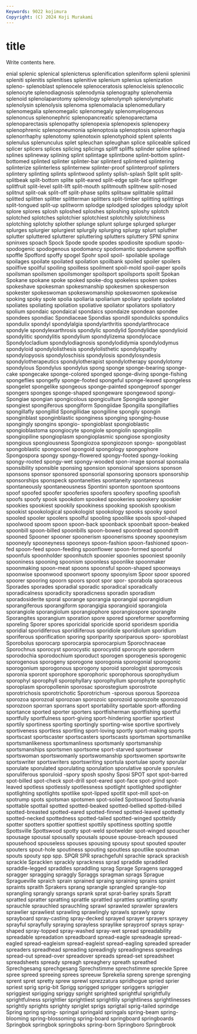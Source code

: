 ```yaml
---
Keywords: 9022 kojimura
Copyright: (C) 2024 Koji Murakami
---
```


# title

Write contents here.



enial splenic splenical splenicterus splenification spleniform splenii
spleninii spleniti splenitis splenitises splenitive splenium splenius splenization spleno- splenoblast
splenocele splenoceratosis splenocleisis splenocolic splenocyte splenodiagnosis splenodynia splenography splenohemia splenoid
splenolaparotomy splenology splenolymph splenolymphatic splenolysin splenolysis splenoma splenomalacia splenomedullary splenomegalia
splenomegalic splenomegaly splenomyelogenous splenoncus splenonephric splenopancreatic splenoparectama splenoparectasis splenopathy splenopexia
splenopexis splenopexy splenophrenic splenopneumonia splenoptosia splenoptosis splenorrhagia splenorrhaphy splenotomy splenotoxin
splenotyphoid splent splents splenulus splenunculus splet spleuchan spleughan splice spliceable
spliced splicer splicers splices splicing splicings spliff spliffs splinder spline
splined splines splineway splining splint splintage splintbone splint-bottom splint-bottomed splinted
splinter splinter-bar splinterd splintered splintering splinterize splinterless splinternew splinter-proof splinterproof
splinters splintery splinting splints splintwood splinty splish-splash Split split split-
splitbeak split-bottom splite split-eared split-edge split-face splitfinger splitfruit split-level split-lift
split-mouth splitmouth splitnew split-nosed splitnut split-oak split-off split-phase splits splitsaw
splittable splittail splitted splitten splitter splitterman splitters split-timber splitting splittings
split-tongued split-up splitworm splodge splodged splodges splodgy sploit splore splores
splosh sploshed sploshes sploshing sploshy splotch splotched splotches splotchier splotchiest
splotchily splotchiness splotching splotchy splother splunge splunt splurge splurged splurger
splurges splurgier splurgiest splurgily splurging splurgy splurt spluther splutter spluttered
splutterer spluttering splutters spluttery SPNI spninx spninxes spoach Spock Spode
spode spodes spodiosite spodium spodo- spodogenic spodogenous spodomancy spodomantic spodumene
spoffish spoffle Spofford spoffy spogel Spohr spoil spoil- spoilable spoilage
spoilages spoilate spoilated spoilation spoilbank spoiled spoiler spoilers spoilfive spoilful
spoiling spoilless spoilment spoil-mold spoil-paper spoils spoilsman spoilsmen spoilsmonger spoilsport
spoilsports spoilt Spokan Spokane spokane spoke spoked spoke-dog spokeless spoken
spokes spokeshave spokesman spokesmanship spokesmen spokesperson spokester spokeswoman spokeswomanship spokeswomen
spokewise spoking spoky spole spolia spoliaria spoliarium spoliary spoliate spoliated
spoliates spoliating spoliation spoliative spoliator spoliators spoliatory spolium spondaic spondaical
spondaics spondaize spondean spondee spondees spondiac Spondiaceae Spondias spondil spondulicks
spondulics spondulix spondyl spondylalgia spondylarthritis spondylarthrocace spondyle spondylexarthrosis spondylic spondylid
Spondylidae spondylioid spondylitic spondylitis spondylium spondylizema spondylocace Spondylocladium spondylodiagnosis spondylodidymia
spondylodymus spondyloid spondylolisthesis spondylolisthetic spondylopathy spondylopyosis spondyloschisis spondylosis spondylosyndesis spondylotherapeutics
spondylotherapist spondylotherapy spondylotomy spondylous Spondylus spondylus spong sponge sponge-bearing sponge-cake
spongecake sponge-colored sponged sponge-diving sponge-fishing spongeflies spongefly sponge-footed spongeful sponge-leaved
spongeless spongelet spongelike spongeous sponge-painted spongeproof sponger spongers sponges sponge-shaped
spongeware spongewood spongi- Spongiae spongian spongicolous spongiculture Spongida spongier spongiest
spongiferous spongiform Spongiidae Spongilla spongillaflies spongillafly spongillid Spongillidae spongilline spongily
spongin sponginblast sponginblastic sponginess sponging sponging-house spongingly spongins spongio- spongioblast
spongioblastic spongioblastoma spongiocyte spongiole spongiolin spongiopilin spongiopiline spongioplasm spongioplasmic spongiose
spongiosity spongious spongiousness Spongiozoa spongiozoon spongo- spongoblast spongoblastic spongocoel spongoid
spongology spongophore Spongospora spongy spongy-flowered spongy-footed spongy-looking spongy-rooted spongy-wet spongy-wooded
spon-image sponsal sponsalia sponsibility sponsible sponsing sponsion sponsional sponsions sponson
sponsons sponsor sponsored sponsorial sponsoring sponsors sponsorship sponsorships sponspeck spontaneities
spontaneity spontaneous spontaneously spontaneousness Spontini sponton spontoon spontoons spoof spoofed
spoofer spooferies spoofers spoofery spoofing spoofish spoofs spoofy spook spookdom
spooked spookeries spookery spookier spookies spookiest spookily spookiness spooking spookish
spookism spookist spookological spookologist spookology spooks spooky spool spooled spooler
spoolers spoolful spooling spoollike spools spool-shaped spoolwood spoom spoon spoon-back
spoonback spoonbait spoon-beaked spoonbill spoon-billed spoonbills spoon-bowed spoonbread spoondrift spooned
Spooner spooner spoonerism spoonerisms spooney spooneyism spooneyly spooneyness spooneys spoon-fashion
spoon-fashioned spoon-fed spoon-feed spoon-feeding spoonflower spoon-formed spoonful spoonfuls spoonholder spoonhutch
spoonier spoonies spooniest spoonily spooniness spooning spoonism spoonless spoonlike spoonmaker
spoonmaking spoon-meat spoons spoonsful spoon-shaped spoonways spoonwise spoonwood spoonwort spoony
spoonyism Spoor spoor spoored spoorer spooring spoorn spoors spoot spor
spor- sporabola sporaceous Sporades sporades sporadial sporadic sporadical sporadically sporadicalness
sporadicity sporadicness sporadin sporadism sporadosiderite sporal sporange sporangia sporangial sporangidium
sporangiferous sporangiform sporangigia sporangioid sporangiola sporangiole sporangiolum sporangiophore sporangiospore sporangite
Sporangites sporangium sporation spore spored sporeformer sporeforming sporeling Sporer spores
sporicidal sporicide sporid sporidesm sporidia sporidial sporidiferous sporidiiferous sporidiole sporidiolum
sporidium sporiferous sporification sporing sporiparity sporiparous sporo- sporoblast Sporobolus sporocarp
sporocarpia sporocarpium Sporochnaceae Sporochnus sporocyst sporocystic sporocystid sporocyte sporoderm sporodochia
sporodochium sporoduct sporogen sporogenesis sporogenic sporogenous sporogeny sporogone sporogonia sporogonial
sporogonic sporogonium sporogonous sporogony sporoid sporologist sporomycosis sporonia sporont sporophore
sporophoric sporophorous sporophydium sporophyl sporophyll sporophyllary sporophyllum sporophyte sporophytic sporoplasm
sporopollenin sporosac sporostegium sporostrote sporotrichosis sporotrichotic Sporotrichum -sporous sporous Sporozoa
sporozoa sporozoal sporozoan sporozoic sporozoid sporozoite sporozooid sporozoon sporran sporrans
sport sportability sportable sport-affording sportance sported sporter sporters sportfisherman sportfishing
sportful sportfully sportfulness sport-giving sport-hindering sportier sportiest sportily sportiness sporting
sportingly sporting-wise sportive sportively sportiveness sportless sportling sport-loving sportly sport-making
sports sportscast sportscaster sportscasters sportscasts sportsman sportsmanlike sportsmanlikeness sportsmanliness sportsmanly
sportsmanship sportsmanships sportsmen sportsome sport-starved sportswear sportswoman sportswomanly sportswomanship sportswomen
sportswrite sportswriter sportswriters sportswriting sportula sportulae sporty sporular sporulate sporulated
sporulating sporulation sporulative sporule sporules sporuliferous sporuloid -spory sposh sposhy
Sposi SPOT spot spot-barred spot-billed spot-check spot-drill spot-eared spot-face spot-grind
spot-leaved spotless spotlessly spotlessness spotlight spotlighted spotlighter spotlighting spotlights spotlike
spot-lipped spotlit spot-mill spot-on spotrump spots spotsman spotsmen spot-soiled Spotswood
Spotsylvania spottable spottail spotted spotted-beaked spotted-bellied spotted-billed spotted-breasted spotted-eared spotted-finned
spotted-leaved spottedly spotted-necked spottedness spotted-tailed spotted-winged spotteldy spotter spotters spottier
spottiest spottily spottiness spotting spottle Spottsville Spottswood spotty spot-weld spotwelder
spot-winged spoucher spousage spousal spousally spousals spouse spouse-breach spoused spousehood
spouseless spouses spousing spousy spout spouted spouter spouters spout-hole spoutiness
spouting spoutless spoutlike spoutman spouts spouty spp spp. SPQR SPR
sprachgefuhl sprachle sprack sprackish sprackle Spracklen sprackly sprackness sprad spraddle
spraddled spraddle-legged spraddles spraddling sprag Sprage Spragens spragged spragger spragging
spraggly Spraggs spragman sprags Sprague Spragueville spraich sprain sprained spraing
spraining sprains spraint spraints spraith Sprakers sprang sprangle sprangled sprangle-top
sprangling sprangly sprangs sprank sprat sprat-barley sprats Spratt spratted spratter
spratting sprattle sprattled sprattles sprattling spratty sprauchle sprauchled sprauchling sprawl
sprawled sprawler sprawlers sprawlier sprawliest sprawling sprawlingly sprawls sprawly spray
sprayboard spray-casting spray-decked sprayed sprayer sprayers sprayey sprayful sprayfully spraying
sprayless spraylike sprayproof sprays spray-shaped spray-topped spray-washed spray-wet spread spreadability
spreadable spreadation spreadboard spread-eagle spreadeagle spread-eagled spread-eagleism spread-eagleist spread-eagling spreaded
spreader spreaders spreadhead spreading spreadingly spreadingness spreadings spread-out spread-over spreadover
spreads spread-set spreadsheet spreadsheets spready spreagh spreaghery spreath spreathed Sprechgesang
sprechgesang Sprechstimme sprechstimme spreckle Spree spree spreed spreeing sprees spreeuw
Sprekelia spreng sprenge sprenging sprent spret spretty sprew sprewl sprezzatura
spridhogue spried sprier spriest sprig sprig-bit Sprigg sprigged sprigger spriggers
spriggier spriggiest sprigging spriggy spright sprighted sprightful sprightfully sprightfulness sprightlier
sprightliest sprightlily sprightliness sprightlinesses sprightly sprights sprighty spriglet sprigs sprigtail
sprig-tailed sprindge Spring spring spring- springal springald springals spring-beam spring-blooming
spring-blossoming spring-board springboard springboards Springbok springbok springboks spring-born Springboro Springbrook
